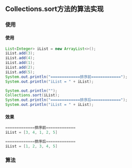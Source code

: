 ## Collections.sort方法的算法实现

### 使用
#### 使用

```java
List<Integer> iList = new ArrayList<>();
iList.add(3);
iList.add(4);
iList.add(1);
iList.add(2);
iList.add(5);
System.out.println("=============排序前=============");
System.out.println("iList = " + iList);

System.out.println("");
Collections.sort(iList);
System.out.println("=============排序后=============");
System.out.println("iList = " + iList);
```

#### 效果

```java
=============排序前=============
iList = [3, 4, 1, 2, 5]

=============排序后=============
iList = [1, 2, 3, 4, 5]
```

### 算法

